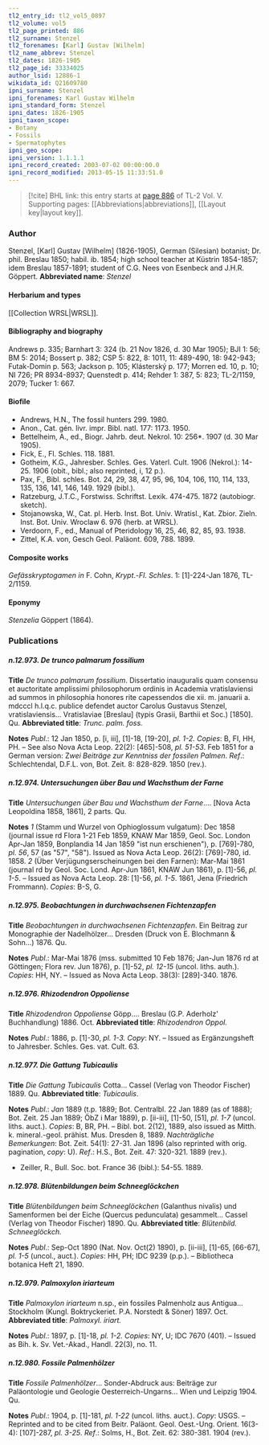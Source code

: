 ```yaml
---
tl2_entry_id: tl2_vol5_0897
tl2_volume: vol5
tl2_page_printed: 886
tl2_surname: Stenzel
tl2_forenames: [Karl] Gustav [Wilhelm]
tl2_name_abbrev: Stenzel
tl2_dates: 1826-1905
tl2_page_id: 33334025
author_lsid: 12886-1
wikidata_id: Q21609780
ipni_surname: Stenzel
ipni_forenames: Karl Gustav Wilhelm
ipni_standard_form: Stenzel
ipni_dates: 1826-1905
ipni_taxon_scope: 
- Botany
- Fossils
- Spermatophytes
ipni_geo_scope: 
ipni_version: 1.1.1.1
ipni_record_created: 2003-07-02 00:00:00.0
ipni_record_modified: 2013-05-15 11:33:51.0
---
```



> [!cite] BHL link: this entry starts at [page 886](https://www.biodiversitylibrary.org/page/33334025) of TL-2 Vol. V.
> Supporting pages: [[Abbreviations|abbreviations]], [[Layout key|layout key]].

### Author

Stenzel, \[Karl\] Gustav \[Wilhelm\] (1826-1905), German (Silesian) botanist; Dr. phil. Breslau 1850; habil. ib. 1854; high school teacher at Küstrin 1854-1857; idem Breslau 1857-1891; student of C.G. Nees von Esenbeck and J.H.R. Göppert. 
**Abbreviated name**: *Stenzel*

#### Herbarium and types

[[Collection WRSL|WRSL]].

#### Bibliography and biography

Andrews p. 335; Barnhart 3: 324 (b. 21 Nov 1826, d. 30 Mar 1905); BJI 1: 56; BM 5: 2014; Bossert p. 382; CSP 5: 822, 8: 1011, 11: 489-490, 18: 942-943; Futak-Domin p. 563; Jackson p. 105; Klásterský p. 177; Morren ed. 10, p. 10; NI 726; PR 8934-8937; Quenstedt p. 414; Rehder 1: 387, 5: 823; TL-2/1159, 2079; Tucker 1: 667.

#### Biofile

- Andrews, H.N., The fossil hunters 299. 1980.
- Anon., Cat. gén. livr. impr. Bibl. natl. 177: 1173. 1950.
- Bettelheim, A., ed., Biogr. Jahrb. deut. Nekrol. 10: 256\*. 1907 (d. 30 Mar 1905).
- Fick, E., Fl. Schles. 118. 1881.
- Gotheim, K.G., Jahresber. Schles. Ges. Vaterl. Cult. 1906 (Nekrol.): 14-25. 1906 (obit., bibl.; also reprinted, i, 12 p.).
- Pax, F., Bibl. schles. Bot. 24, 29, 38, 47, 95, 96, 104, 106, 110, 114, 133, 135, 136, 141, 146, 149. 1929 (bibl.).
- Ratzeburg, J.T.C., Forstwiss. Schriftst. Lexik. 474-475. 1872 (autobiogr. sketch).
- Stojanowska, W., Cat. pl. Herb. Inst. Bot. Univ. Wratisl., Kat. Zbior. Zieln. Inst. Bot. Univ. Wroclaw 6. 976 (herb. at WRSL).
- Verdoorn, F., ed., Manual of Pteridology 16, 25, 46, 82, 85, 93. 1938.
- Zittel, K.A. von, Gesch Geol. Paläont. 609, 788. 1899.

#### Composite works

*Gefässkryptogamen in* F. Cohn, *Krypt*.-*Fl. Schles*. 1: \[1\]-224-Jan 1876, TL-2/1159.

#### Eponymy

*Stenzelia* Göppert (1864).

### Publications

##### n.12.973. De trunco palmarum fossilium

**Title**
*De trunco palmarum fossilium*. Dissertatio inauguralis quam consensu et auctoritate amplissimi philosophorum ordinis in Academia vratislaviensi ad summos in philosophia honores rite capessendos die xii. m. januarii a. mdcccl h.l.q.c. publice defendet auctor Carolus Gustavus Stenzel, vratislaviensis... Vratislaviae \[Breslau\] (typis Grasii, Barthii et Soc.) \[1850\]. Qu.
**Abbreviated title**: *Trunc. palm. foss.*

**Notes**
*Publ*.: 12 Jan 1850, p. \[i, iii\], \[1\]-18, \[19-20\], *pl. 1-2. Copies*: B, FI, HH, PH. – See also Nova Acta Leop. 22(2): \[465\]-508, *pl. 51-53*. Feb 1851 for a German version: Z*wei Beiträge zur Kenntniss der fossilen Palmen*.
*Ref*.: Schlechtendal, D.F.L. von, Bot. Zeit. 8: 828-829. 1850 (rev.).

##### n.12.974. Untersuchungen über Bau und Wachsthum der Farne

**Title**
*Untersuchungen über Bau und Wachsthum der Farne*.... \[Nova Acta Leopoldina 1858, 1861\], 2 parts. Qu.

**Notes**
*1* (Stamm und Wurzel von Ophioglossum vulgatum): Dec 1858 (journal issue rd Flora 1-21 Feb 1859, KNAW Mar 1859, Geol. Soc. London Apr-Jan 1859, Bonplandia 14 Jan 1859 "ist nun erschienen"), p. \[769\]-780, *pl. 56*, 57 (as "57", "58"). Issued as Nova Acta Leop. 26(2): \[769\]-780, id. 1858.
*2* (Über Verjügungserscheinungen bei den Farnen): Mar-Mai 1861 (journal rd by Geol. Soc. Lond. Apr-Jun 1861, KNAW Jun 1861), p. \[1\]-56, *pl. 1-5*. – Issued as Nova Acta Leop. 28: \[1\]-56, *pl. 1-5*. 1861, Jena (Friedrich Frommann).
*Copies*: B-S, G.

##### n.12.975. Beobachtungen in durchwachsenen Fichtenzapfen

**Title**
*Beobachtungen in durchwachsenen Fichtenzapfen*. Ein Beitrag zur Monographie der Nadelhölzer... Dresden (Druck von E. Blochmann & Sohn...) 1876. Qu.

**Notes**
*Publ*.: Mar-Mai 1876 (mss. submitted 10 Feb 1876; Jan-Jun 1876 rd at Göttingen; Flora rev. Jun 1876), p. \[1\]-52, *pl. 12-15* (uncol. liths. auth.). *Copies*: HH, NY. – Issued as Nova Acta Leop. 38(3): \[289\]-340. 1876.

##### n.12.976. Rhizodendron Oppoliense

**Title**
*Rhizodendron Oppoliense* Göpp.... Breslau (G.P. Aderholz' Buchhandlung) 1886. Oct.
**Abbreviated title**: *Rhizodendron Oppol.*

**Notes**
*Publ*.: 1886, p. \[1\]-30, *pl. 1-3. Copy*: NY. – Issued as Ergänzungsheft to Jahresber. Schles. Ges. vat. Cult. 63.

##### n.12.977. Die Gattung Tubicaulis

**Title**
*Die Gattung Tubicaulis* Cotta... Cassel (Verlag von Theodor Fischer) 1889. Qu.
**Abbreviated title**: *Tubicaulis*.

**Notes**
*Publ*.: *Jan* 1889 (t.p. 1889; Bot. Centralbl. 22 Jan 1889 (as of 1888); Bot. Zeit. 25 Jan 1889; ÖbZ i Mar 1889), p. \[ii-iii\], \[1\]-50, \[51\], *pl. 1-7* (uncol. liths. auct.). *Copies*: B, BR, PH. – Bibl. bot. 2(12), 1889, also issued as Mitth. k. mineral.-geol. prähist. Mus. Dresden 8, 1889.
*Nachträgliche Bemerkungen*: Bot. Zeit. 54(1): 27-31. Jan 1896 (also reprinted with orig. pagination, *copy*: U).
*Ref*.: H.S., Bot. Zeit. 47: 320-321. 1889 (rev.).
- Zeiller, R., Bull. Soc. bot. France 36 (bibl.): 54-55. 1889.

##### n.12.978. Blütenbildungen beim Schneeglöckchen

**Title**
*Blütenbildungen beim Schneeglöckchen* (Galanthus nivalis) und Samenformen bei der Eiche (Quercus pedunculata) gesammelt... Cassel (Verlag von Theodor Fischer) 1890. Qu.
**Abbreviated title**: *Blütenbild. Schneeglöckch.*

**Notes**
*Publ*.: Sep-Oct 1890 (Nat. Nov. Oct(2) 1890), p. \[ii-iii\], \[1\]-65, \[66-67\], *pl. 1-5* (uncol., auct.). *Copies*: HH, PH; IDC 9239 (p.p.). – Bibliotheca botanica Heft 21, 1890.

##### n.12.979. Palmoxylon iriarteum

**Title**
*Palmoxylon iriarteum* n.sp., ein fossiles Palmenholz aus Antigua... Stockholm (Kungl. Boktryckeriet. P.A. Norstedt & Söner) 1897. Oct.
**Abbreviated title**: *Palmoxyl. iriart.*

**Notes**
*Publ*.: 1897, p. \[1\]-18, *pl. 1-2. Copies*: NY, U; IDC 7670 (401). – Issued as Bih. k. Sv. Vet.-Akad., Handl. 22(3), no. 11.

##### n.12.980. Fossile Palmenhölzer

**Title**
*Fossile Palmenhölzer*... Sonder-Abdruck aus: Beiträge zur Paläontologie und Geologie Oesterreich-Ungarns... Wien und Leipzig 1904. Qu.

**Notes**
*Publ*.: 1904, p. \[1\]-181, *pl. 1-22* (uncol. liths. auct.). *Copy*: USGS. – Reprinted and to be cited from Beitr. Paläont. Geol. Oest.-Ung. Orient. 16(3-4): \[107\]-287, *pl. 3-25*.
*Ref*.: Solms, H., Bot. Zeit. 62: 380-381. 1904 (rev.).

